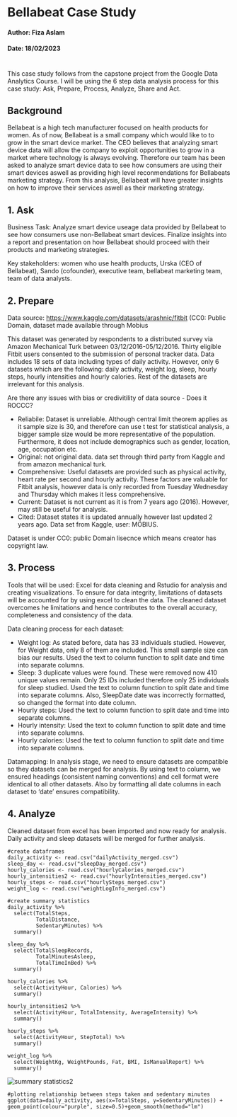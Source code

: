 # Bellabeat Case Study
#### Author: Fiza Aslam
#### Date: 18/02/2023
#
This case study follows from the capstone project from the Google Data Analytics Course. I will be using the 6 step data analysis process for this case study: Ask, Prepare, Process, Analyze, Share and Act. 

## Background
Bellabeat is a high tech manufacturer focused on health products for women. As of now, Bellabeat is a small company which would like to to grow in the smart device market. The CEO believes that analyzing smart device data will allow the company to exploit opportunities to grow in a market where technology is always evolving. Therefore our team has been asked to analyze smart device data to see how consumers are using their smart devices aswell as providing high level reconmendations for Bellabeats marketing strategy. From this analysis, Bellabeat will have greater insights on how to improve their services aswell as their marketing strategy.

## 1. Ask 
Business Task: Analyze smart device useage data provided by Bellabeat to see how consumers use non-Bellabeat smart devices. Finalize insights into a report and presentation on how Bellabeat should proceed with their products and marketing strategies. 

Key stakeholders: women who use health products, Urska (CEO of Bellabeat), Sando (cofounder), executive team, bellabeat marketing team, team of data analysts. 

## 2. Prepare
Data source: https://www.kaggle.com/datasets/arashnic/fitbit (CC0: Public Domain, dataset made available through Mobius

This dataset was generated by respondents to a distributed survey via Amazon Mechanical Turk between 03/12/2016-05/12/2016. Thirty eligible Fitbit users consented to the submission of personal tracker data. Data includes 18 sets of data including types of daily activity. However, only 6 datasets which are the following: daily activity, weight log, sleep, hourly steps, hourly intensities and hourly calories. Rest of the datasets are irrelevant for this analysis. 

Are there any issues with bias or credivitility of data source - Does it ROCCC? 
- Reliabile: Dataset is unreliable. Although central limit theorem applies as it sample size is 30, and therefore can use t test for statistical analysis, a bigger sample size would be more representative of the population. Furthermore, it does not include demographics such as gender, location, age, occupation etc.
- Original: not original data. data set through third party from Kaggle and from amazon mechanical turk.
- Comprehensive: Useful datasets are provided such as physical activity, heart rate per second and hourly activity. These factors are valuable for Fitbit analysis, however data is only recorded from Tuesday Wednesday and Thursday which makes it less comprehensive.  
- Current: Dataset is not current as it is from 7 years ago (2016). However, may still be useful for analysis. 
- Cited: Dataset states it is updated annually however last updated 2 years ago. Data set from Kaggle, user: MÖBIUS. 

Dataset is under CC0: public Domain lisecnce which means creator has copyright law. 

## 3. Process
Tools that will be used: Excel for data cleaning and Rstudio for analysis and creating visualizations. 
To ensure for data integrity, limitations of datasets will be accounted for by using excel to clean the data. The cleaned dataset overcomes he limitations and hence contributes to the overall accuracy, completeness and consistency of the data. 

Data cleaning process for each dataset: 
- Weight log: As stated before, data has 33 individuals studied. However, for Weight data, only 8 of them are included. This small sample size can bias our results. Used the text to column function to split date and time into separate columns. 
- Sleep: 3 duplicate values were found. These were removed now 410 unique values remain. Only 25 IDs included therefore only 25 individuals for sleep studied. Used the text to column function to split date and time into separate columns. Also, SleepDate date was incorrectly formatted, so changed the format into date column. 
- Hourly steps: Used the text to column function to split date and time into separate columns.
- Hourly intensity: Used the text to column function to split date and time into separate columns.
- Hourly calories: Used the text to column function to split date and time into separate columns.
 
Datamapping: In analysis stage, we need to ensure datasets are compatible so they datasets can be merged for analysis. By using text to column, we ensured headings (consistent naming conventions) and cell format were identical to all other datasets. Also by formatting all date columns in each dataset to ‘date’ ensures compatibility.  

## 4. Analyze
Cleaned dataset from excel has been imported and now ready for analysis. Daily activity and sleep datasets will be merged for further analysis. 

```
#create dataframes
daily_activity <- read.csv("dailyActivity_merged.csv")
sleep_day <- read.csv("sleepDay_merged.csv")
hourly_calories <- read.csv("hourlyCalories_merged.csv")
hourly_intensities2 <- read.csv("hourlyIntensities_merged.csv")
hourly_steps <- read.csv("hourlySteps_merged.csv")
weight_log <- read.csv("weightLogInfo_merged.csv")
```

```
#create summary statistics
daily_activity %>%  
  select(TotalSteps,
         TotalDistance,
         SedentaryMinutes) %>%
  summary()

sleep_day %>%  
  select(TotalSleepRecords,
         TotalMinutesAsleep,
         TotalTimeInBed) %>%
  summary()

hourly_calories %>%  
  select(ActivityHour, Calories) %>%
  summary()

hourly_intensities2 %>%  
  select(ActivityHour, TotalIntensity, AverageIntensity) %>%
  summary()

hourly_steps %>%  
  select(ActivityHour, StepTotal) %>%
  summary()

weight_log %>%  
  select(WeightKg, WeightPounds, Fat, BMI, IsManualReport) %>%
  summary()
```
![summary statistics2](https://user-images.githubusercontent.com/125687123/219881798-4e94d735-2fe6-4056-8f7d-09ece3ad3184.png)

```
#plotting relationship between steps taken and sedentary minutes 
ggplot(data=daily_activity, aes(x=TotalSteps, y=SedentaryMinutes)) + geom_point(colour="purple", size=0.5)+geom_smooth(method="lm")

```
